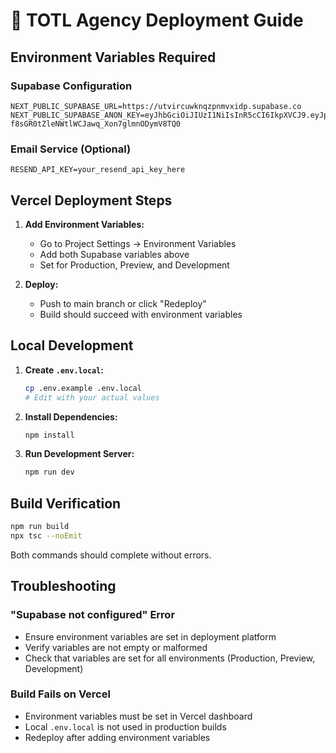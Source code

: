 # 🚀 TOTL Agency Deployment Guide

## Environment Variables Required

### Supabase Configuration
```env
NEXT_PUBLIC_SUPABASE_URL=https://utvircuwknqzpnmvxidp.supabase.co
NEXT_PUBLIC_SUPABASE_ANON_KEY=eyJhbGciOiJIUzI1NiIsInR5cCI6IkpXVCJ9.eyJpc3MiOiJzdXBhYmFzZSIsInJlZiI6InV0dmlyY3V3a25xenBubXZ4aWRwIiwicm9sZSI6ImFub24iLCJpYXQiOjE3NDYxMDY1NTIsImV4cCI6MjA2MTY4MjU1Mn0.Y9Cb-f8sGR0tZleNWtlWCJawq_Xon7glmnODymV8TQ0
```

### Email Service (Optional)
```env
RESEND_API_KEY=your_resend_api_key_here
```

## Vercel Deployment Steps

1. **Add Environment Variables:**
   - Go to Project Settings → Environment Variables
   - Add both Supabase variables above
   - Set for Production, Preview, and Development

2. **Deploy:**
   - Push to main branch or click "Redeploy"
   - Build should succeed with environment variables

## Local Development

1. **Create `.env.local`:**
   ```bash
   cp .env.example .env.local
   # Edit with your actual values
   ```

2. **Install Dependencies:**
   ```bash
   npm install
   ```

3. **Run Development Server:**
   ```bash
   npm run dev
   ```

## Build Verification

```bash
npm run build
npx tsc --noEmit
```

Both commands should complete without errors.

## Troubleshooting

### "Supabase not configured" Error
- Ensure environment variables are set in deployment platform
- Verify variables are not empty or malformed
- Check that variables are set for all environments (Production, Preview, Development)

### Build Fails on Vercel
- Environment variables must be set in Vercel dashboard
- Local `.env.local` is not used in production builds
- Redeploy after adding environment variables 